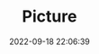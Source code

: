 ---
weight: 1
images:
- /images/edited/259.jpeg
title: Picture
date: 2022-09-18 22:06:39
tags: [luminarneo,work,ILCE-7M3,50.0,cup,person]
---